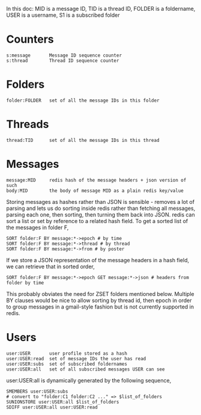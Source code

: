 In this doc: MID is a message ID, TID is a thread ID, FOLDER is a foldername, USER is a username, S1 is a subscribed folder

# Counters

    s:message       Message ID sequence counter
    s:thread        Thread ID sequence counter

# Folders

    folder:FOLDER   set of all the message IDs in this folder

# Threads

    thread:TID      set of all the message IDs in this thread

# Messages

    message:MID     redis hash of the message headers + json version of such
    body:MID        the body of message MID as a plain redis key/value

Storing messages as hashes rather than JSON is sensible - removes a lot of parsing and lets us do sorting inside redis rather than fetching all messages, parsing each one, then sorting, then turning them back into JSON. redis can sort a list or set by reference to a related hash field. To get a sorted list of the messages in folder F, 
    
    SORT folder:F BY message:*->epoch # by time
    SORT folder:F BY message:*->thread # by thread
    SORT folder:F BY message:*->from # by poster

If we store a JSON representation of the message headers in a hash field, we can retrieve that in sorted order,

    SORT folder:F BY message:*->epoch GET message:*->json # headers from folder by time

This probably obviates the need for ZSET folders mentioned below. Multiple BY clauses would be nice to allow sorting by thread id, then epoch in order to group messages in a gmail-style fashion but is not currently supported in redis.

# Users

    user:USER       user profile stored as a hash
    user:USER:read  set of message IDs the user has read
    user:USER:subs  set of subscribed foldernames
    user:USER:all   set of all subscribed messages USER can see

user:USER:all is dynamically generated by the following sequence,

    SMEMBERS user:USER:subs
    # convert to "folder:C1 folder:C2 ..." => $list_of_folders
    SUNIONSTORE user:USER:all $list_of_folders
    SDIFF user:USER:all user:USER:read
